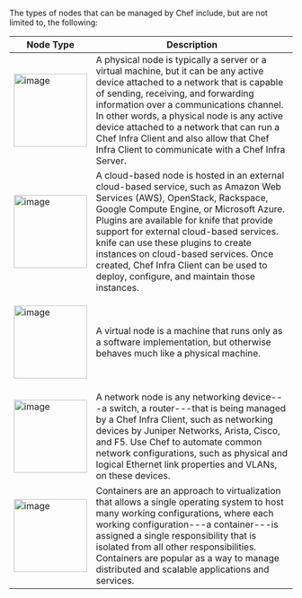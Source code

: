 The types of nodes that can be managed by Chef include, but are not
limited to, the following:

<!-- markdownlint-disable-file MD033 -->

<table>
<colgroup>
<col style="width: 19%" />
<col style="width: 80%" />
</colgroup>
<thead>
<tr class="header">
<th>Node Type</th>
<th>Description</th>
</tr>
</thead>
<tbody>
<tr class="odd">
<td><p><img src="/images/icon_node_type_server.svg" class="align-center" width="130" alt="image" /></p></td>
<td>A physical node is typically a server or a virtual machine, but it can be any active device attached to a network that is capable of sending, receiving, and forwarding information over a communications channel. In other words, a physical node is any active device attached to a network that can run a Chef Infra Client and also allow that Chef Infra Client to communicate with a Chef Infra Server.</td>
</tr>
<tr class="even">
<td><p><img src="/images/icon_node_type_cloud_public.svg" class="align-center" width="130" alt="image" /></p></td>
<td>A cloud-based node is hosted in an external cloud-based service, such as Amazon Web Services (AWS), OpenStack, Rackspace, Google Compute Engine, or Microsoft Azure. Plugins are available for knife that provide support for external cloud-based services. knife can use these plugins to create instances on cloud-based services. Once created, Chef Infra Client can be used to deploy, configure, and maintain those instances.</td>
</tr>
<tr class="odd">
<td><p><img src="/images/icon_node_virtual_machine.svg" class="align-center" width="130" alt="image" /></p></td>
<td>A virtual node is a machine that runs only as a software implementation, but otherwise behaves much like a physical machine.</td>
</tr>
<tr class="even">
<td><p><img src="/images/icon_node_type_network_device.svg" class="align-center" width="130" alt="image" /></p></td>
<td>A network node is any networking device---a switch, a router---that is being managed by a Chef Infra Client, such as networking devices by Juniper Networks, Arista, Cisco, and F5. Use Chef to automate common network configurations, such as physical and logical Ethernet link properties and VLANs, on these devices.</td>
</tr>
<tr class="odd">
<td><p><img src="/images/icon_node_type_container.svg" class="align-center" width="130" alt="image" /></p></td>
<td>Containers are an approach to virtualization that allows a single operating system to host many working configurations, where each working configuration---a container---is assigned a single responsibility that is isolated from all other responsibilities. Containers are popular as a way to manage distributed and scalable applications and services.</td>
</tr>
</tbody>
</table>
